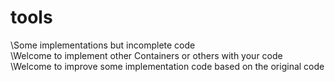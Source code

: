 # tools
\Some implementations but incomplete code  
\Welcome to implement other Containers or others with your code  
\Welcome to improve some implementation code based on the original code
